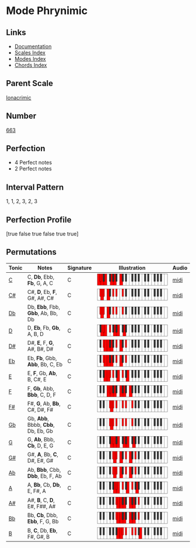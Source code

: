 # Mode Phrynimic

## Links

- [Documentation](index.md)
- [Scales Index](Scales.md)
- [Modes Index](Modes.md)
- [Chords Index](Chords.md)

## Parent Scale

[Ionacrimic](ScaleIonacrimic.md)

## Number

[663](https://ianring.com/musictheory/scales/663)

## Perfection

- 4 Perfect notes
- 2 Perfect notes

## Interval Pattern

1, 1, 2, 3, 2, 3

## Perfection Profile

[true false true false true true]

## Permutations

| Tonic | Notes | Signature | Illustration | Audio |
|-------|-------|-----------|--------------|-------|
| [C](ModeCNaturalPhrynimic.md) | C, **Db**, Ebb, **Fb**, G, A, C | C | ![CNaturalPhrynimic](ModeCNaturalPhrynimic.png) | [midi](https://github.com/edipermadi/music/blob/main/docs/ModeCNaturalPhrynimic.mid?raw=true) |
| [C#](ModeCSharpPhrynimic.md) | C#, **D**, Eb, **F**, G#, A#, C# | C | ![CSharpPhrynimic](ModeCSharpPhrynimic.png) | [midi](https://github.com/edipermadi/music/blob/main/docs/ModeCSharpPhrynimic.mid?raw=true) |
| [Db](ModeDFlatPhrynimic.md) | Db, **Ebb**, Fbb, **Gbb**, Ab, Bb, Db | C | ![DFlatPhrynimic](ModeDFlatPhrynimic.png) | [midi](https://github.com/edipermadi/music/blob/main/docs/ModeDFlatPhrynimic.mid?raw=true) |
| [D](ModeDNaturalPhrynimic.md) | D, **Eb**, Fb, **Gb**, A, B, D | C | ![DNaturalPhrynimic](ModeDNaturalPhrynimic.png) | [midi](https://github.com/edipermadi/music/blob/main/docs/ModeDNaturalPhrynimic.mid?raw=true) |
| [D#](ModeDSharpPhrynimic.md) | D#, **E**, F, **G**, A#, B#, D# | C | ![DSharpPhrynimic](ModeDSharpPhrynimic.png) | [midi](https://github.com/edipermadi/music/blob/main/docs/ModeDSharpPhrynimic.mid?raw=true) |
| [Eb](ModeEFlatPhrynimic.md) | Eb, **Fb**, Gbb, **Abb**, Bb, C, Eb | C | ![EFlatPhrynimic](ModeEFlatPhrynimic.png) | [midi](https://github.com/edipermadi/music/blob/main/docs/ModeEFlatPhrynimic.mid?raw=true) |
| [E](ModeENaturalPhrynimic.md) | E, **F**, Gb, **Ab**, B, C#, E | C | ![ENaturalPhrynimic](ModeENaturalPhrynimic.png) | [midi](https://github.com/edipermadi/music/blob/main/docs/ModeENaturalPhrynimic.mid?raw=true) |
| [F](ModeFNaturalPhrynimic.md) | F, **Gb**, Abb, **Bbb**, C, D, F | C | ![FNaturalPhrynimic](ModeFNaturalPhrynimic.png) | [midi](https://github.com/edipermadi/music/blob/main/docs/ModeFNaturalPhrynimic.mid?raw=true) |
| [F#](ModeFSharpPhrynimic.md) | F#, **G**, Ab, **Bb**, C#, D#, F# | C | ![FSharpPhrynimic](ModeFSharpPhrynimic.png) | [midi](https://github.com/edipermadi/music/blob/main/docs/ModeFSharpPhrynimic.mid?raw=true) |
| [Gb](ModeGFlatPhrynimic.md) | Gb, **Abb**, Bbbb, **Cbb**, Db, Eb, Gb | C | ![GFlatPhrynimic](ModeGFlatPhrynimic.png) | [midi](https://github.com/edipermadi/music/blob/main/docs/ModeGFlatPhrynimic.mid?raw=true) |
| [G](ModeGNaturalPhrynimic.md) | G, **Ab**, Bbb, **Cb**, D, E, G | C | ![GNaturalPhrynimic](ModeGNaturalPhrynimic.png) | [midi](https://github.com/edipermadi/music/blob/main/docs/ModeGNaturalPhrynimic.mid?raw=true) |
| [G#](ModeGSharpPhrynimic.md) | G#, **A**, Bb, **C**, D#, E#, G# | C | ![GSharpPhrynimic](ModeGSharpPhrynimic.png) | [midi](https://github.com/edipermadi/music/blob/main/docs/ModeGSharpPhrynimic.mid?raw=true) |
| [Ab](ModeAFlatPhrynimic.md) | Ab, **Bbb**, Cbb, **Dbb**, Eb, F, Ab | C | ![AFlatPhrynimic](ModeAFlatPhrynimic.png) | [midi](https://github.com/edipermadi/music/blob/main/docs/ModeAFlatPhrynimic.mid?raw=true) |
| [A](ModeANaturalPhrynimic.md) | A, **Bb**, Cb, **Db**, E, F#, A | C | ![ANaturalPhrynimic](ModeANaturalPhrynimic.png) | [midi](https://github.com/edipermadi/music/blob/main/docs/ModeANaturalPhrynimic.mid?raw=true) |
| [A#](ModeASharpPhrynimic.md) | A#, **B**, C, **D**, E#, F##, A# | C | ![ASharpPhrynimic](ModeASharpPhrynimic.png) | [midi](https://github.com/edipermadi/music/blob/main/docs/ModeASharpPhrynimic.mid?raw=true) |
| [Bb](ModeBFlatPhrynimic.md) | Bb, **Cb**, Dbb, **Ebb**, F, G, Bb | C | ![BFlatPhrynimic](ModeBFlatPhrynimic.png) | [midi](https://github.com/edipermadi/music/blob/main/docs/ModeBFlatPhrynimic.mid?raw=true) |
| [B](ModeBNaturalPhrynimic.md) | B, **C**, Db, **Eb**, F#, G#, B | C | ![BNaturalPhrynimic](ModeBNaturalPhrynimic.png) | [midi](https://github.com/edipermadi/music/blob/main/docs/ModeBNaturalPhrynimic.mid?raw=true) |
